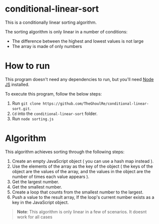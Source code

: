 # conditional-linear-sort

This is a conditionally linear sorting algorithm.

The sorting algorithm is only linear in a number of conditions:
* The difference between the highest and lowest values is not large
* The array is made of only numbers

# How to run

This program doesn't need any dependencies to run, but you'll need [Node JS](https://nodejs.org/en/) installed.

To execute this program, follow the below steps:
1. Run `git clone https://github.com/TheGhoulRe/conditional-linear-sort.git`.
2. `Cd` into the `conditional-linear-sort` folder.
3. Run `node sorting.js`

# Algorithm

This algorithm achieves sorting through the following steps:
1. Create an empty JavaScript object ( you can use a hash map instead ).
2. Use the elements of the array as the key of the object ( the keys of the object are the values of the array, and the values in the object are the number of times each value appears ).
3. Get the largest number.
4. Get the smallest number.
5. Create a loop that counts from the smallest number to the largest.
6. Push a value to the result array, If the loop's current number exists as a key in the JavaScript object.

> **Note**: This algorithm is only linear in a few of scenarios. It doesnt work for all cases
